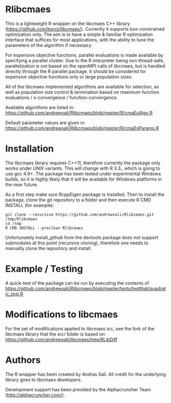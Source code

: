 # Rlibcmaes

This is a lightweight R wrapper on the libcmaes C++ library (https://github.com/beniz/libcmaes/). Currently it supports box-constrained optimization only. The aim  is to have a simple & familiar R optimization interface that suffices for most applications, with the ability to tune the parameters of the algorithm if necessary.

For expensive objective functions, parallel evaluations is made available by specifying a parallel cluster. Due to the R interpreter being non thread-safe, parallelization is not based on the openMPI calls of libcmaes, but is handled directly through the R parallel package. It should be considered for expensive objective functions only or large population sizes.

All of the libcmaes implemented algorithms are available for selection, as well as population size control & termination based on maximum function evaluations / x-convergence / function-convergence.

Available algorithms are listed in: https://github.com/andrewsali/Rlibcmaes/blob/master/R/cmaEsAlgo.R

Default parameter values are given in: https://github.com/andrewsali/Rlibcmaes/blob/master/R/cmaEsParams.R

# Installation

The libcmaes library requires C++11, therefore currently the package only works under UNIX variants. This will change with R 3.3., which is going to use gcc 4.9+. The package has been tested under experimental Windows builds, so it is highly likely that it will be available for Windows platforms in the near future.

As a first step make sure RcppEigen package is installed. Then to install the package, clone the git repository to a folder and then execute R CMD INSTALL (for example): 

```
git clone --recursive https://github.com/andrewsali/Rlibcmaes.git /tmp/Rlibcmaes
cd /tmp
R CMD INSTALL --preclean Rlibcmaes
```
Unfortunately install_github from the devtools package does not support submodules at this point (recursive cloning), therefore one needs to manually clone the repository and install.

# Example / Testing
A quick-test of the package can be run by executing the contents of https://github.com/andrewsali/Rlibcmaes/blob/master/tests/testthat/quadratic_test.R

# Modifications to libcmaes
For the set of modifications applied to libcmaes src, see the fork of the libcmaes library that the src/ folder is based on: https://github.com/andrewsali/libcmaes/tree/RLibDiff

# Authors
The R wrapper has been created by Andras Sali. All credit for the underlying library goes to libcmaes developers. 

Development support has been provided by the Alphacruncher Team (http://alphacruncher.com/).
